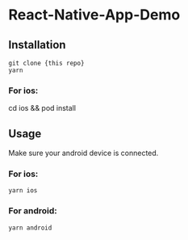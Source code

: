 # React-Native-App-Demo
## Installation
```
git clone {this repo}
yarn
```
### For ios:
cd ios && pod install

## Usage
Make sure your android device is connected.
### For ios:
```
yarn ios
```
### For android:
```
yarn android
```

